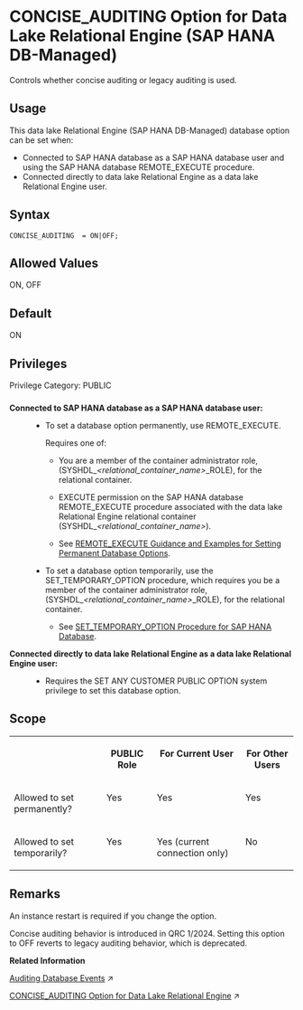 <!-- loioe47cf784a3274b41bbaaa416bcc07d97 -->

# CONCISE\_AUDITING Option for Data Lake Relational Engine \(SAP HANA DB-Managed\)

Controls whether concise auditing or legacy auditing is used.



<a name="loioe47cf784a3274b41bbaaa416bcc07d97__section_bph_csj_kyb"/>

## Usage

This data lake Relational Engine \(SAP HANA DB-Managed\) database option can be set when:

-   Connected to SAP HANA database as a SAP HANA database user and using the SAP HANA database REMOTE\_EXECUTE procedure.
-   Connected directly to data lake Relational Engine as a data lake Relational Engine user.



<a name="loioe47cf784a3274b41bbaaa416bcc07d97__section_ly5_lr5_zyb"/>

## Syntax

```
CONCISE_AUDITING  = ON|OFF;
```



<a name="loioe47cf784a3274b41bbaaa416bcc07d97__section_qhk_vv1_1zb"/>

## Allowed Values

ON, OFF



<a name="loioe47cf784a3274b41bbaaa416bcc07d97__section_t1h_fw1_1zb"/>

## Default

ON



<a name="loioe47cf784a3274b41bbaaa416bcc07d97__section_gpn_jw1_1zb"/>

## Privileges

Privilege Category: PUBLIC



### 


<dl>
<dt><b>

Connected to SAP HANA database as a SAP HANA database user:

</b></dt>
<dd>

-   To set a database option permanently, use REMOTE\_EXECUTE.

    Requires one of:

    -   You are a member of the container administrator role, \(SYSHDL\_*<relational\_container\_name\>*\_ROLE\), for the relational container.
    -   EXECUTE permission on the SAP HANA database REMOTE\_EXECUTE procedure associated with the data lake Relational Engine relational container \(SYSHDL\_*<relational\_container\_name\>*\).

    -   See [REMOTE\_EXECUTE Guidance and Examples for Setting Permanent Database Options](remote-execute-guidance-and-examples-for-setting-permanent-database-options-0023bea.md).


-   To set a database option temporarily, use the SET\_TEMPORARY\_OPTION procedure, which requires you be a member of the container administrator role, \(SYSHDL\_*<relational\_container\_name\>*\_ROLE\), for the relational container.

    -   See [SET\_TEMPORARY\_OPTION Procedure for SAP HANA Database](../080-sap-hana-database-for-data-lake-relational-engine/set-temporary-option-procedure-for-sap-hana-database-abcd703.md).





</dd><dt><b>

Connected directly to data lake Relational Engine as a data lake Relational Engine user:

</b></dt>
<dd>

-   Requires the SET ANY CUSTOMER PUBLIC OPTION system privilege to set this database option.



</dd>
</dl>



<a name="loioe47cf784a3274b41bbaaa416bcc07d97__section_jgv_mw1_1zb"/>

## Scope


<table>
<tr>
<th valign="top">

 

</th>
<th valign="top">

PUBLIC Role

</th>
<th valign="top">

For Current User

</th>
<th valign="top">

For Other Users

</th>
</tr>
<tr>
<td valign="top">

Allowed to set permanently?

</td>
<td valign="top">

Yes

</td>
<td valign="top">

Yes

</td>
<td valign="top">

Yes

</td>
</tr>
<tr>
<td valign="top">

Allowed to set temporarily?

</td>
<td valign="top">

Yes

</td>
<td valign="top">

Yes \(current connection only\)

</td>
<td valign="top">

No

</td>
</tr>
</table>



<a name="loioe47cf784a3274b41bbaaa416bcc07d97__section_vyf_pw1_1zb"/>

## Remarks

An instance restart is required if you change the option.

Concise auditing behavior is introduced in QRC 1/2024. Setting this option to OFF reverts to legacy auditing behavior, which is deprecated.

**Related Information**  


[Auditing Database Events](https://help.sap.com/viewer/a89a0a8384f21015b1e7adbeca456f73/2023_4_QRC/en-US/4c20fb59d0e848e09ffb191c9d2c0b16.html "Auditing tracks all of the activity performed on a data lake Relational Engine database.") :arrow_upper_right:

[CONCISE_AUDITING Option for Data Lake Relational Engine](https://help.sap.com/viewer/19b3964099384f178ad08f2d348232a9/2023_4_QRC/en-US/742c50f6746f4fb488ed6498e203def4.html "Controls whether concise auditing or legacy auditing is used.") :arrow_upper_right:

